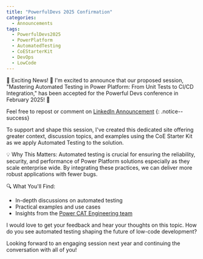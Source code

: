 ```yaml
---
title: "PowerfulDevs 2025 Confirmation"
categories:
  - Announcements
tags:
  - PowerfulDevs2025
  - PowerPlatform
  - AutomatedTesting
  - CoEStarterKit
  - DevOps
  - LowCode
---
```


🚀 Exciting News! 🚀
I'm excited to announce that our proposed session, "Mastering Automated Testing in Power Platform: From Unit Tests to CI/CD Integration," has been accepted for the Powerful Devs conference in February 2025! 🎉


Feel free to repost or comment on [LinkedIn Announcement](https://www.linkedin.com/feed/update/urn:li:activity:7263669490834374657/)
{: .notice--success}

To support and shape this session, I've created this dedicated site offering greater context, discussion topics, and examples using the CoE Starter Kit as we apply Automated Testing to the solution.

💡 Why This Matters: Automated testing is crucial for ensuring the reliability, security, and performance of Power Platform solutions especially as they scale enterprise wide. By integrating these practices, we can deliver more robust applications with fewer bugs.

🔍 What You'll Find:
- In-depth discussions on automated testing
- Practical examples and use cases
- Insights from the [Power CAT Engineering team](https://aka.ms/whoispowercat)

I would love to get your feedback and hear your thoughts on this topic. How do you see automated testing shaping the future of low-code development?

Looking forward to an engaging session next year and continuing the conversation with all of you!

